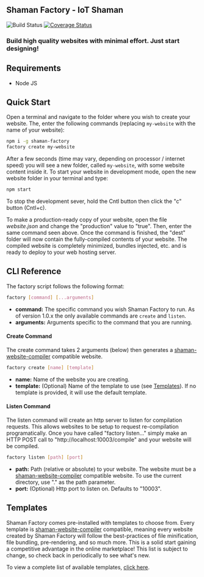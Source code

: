 ## Shaman Factory - IoT Shaman

![Build Status](https://travis-ci.org/iotshaman/shaman-factory.svg?branch=master) [![Coverage Status](https://coveralls.io/repos/github/iotshaman/shaman-factory/badge.svg?branch=master)](https://coveralls.io/github/iotshaman/shaman-factory?branch=master)

### Build high quality websites with minimal effort. Just start designing!

## Requirements
- Node JS

## Quick Start

Open a terminal and navigate to the folder where you wish to create your website. The, enter the following commands (replacing `my-website` with the name of your website):

```sh
npm i -g shaman-factory
factory create my-website
```

After a few seconds (time may vary, depending on processor / internet speed) you will see a new folder, called `my-website`, with some website content inside it. To start your website in development mode, open the new website folder in your terminal and type:

```sh
npm start
```

To stop the development sever, hold the Cntl button then click the "c" button (Cntl+c).

To make a production-ready copy of your website, open the file *website.json* and change the "production" value to "true". Then, enter the same command seen above. Once the command is finished, the "dest" folder will now contain the fully-compiled contents of your website. The compiled website is completely minimized, bundles injected, etc. and is ready to deploy to your web hosting server. 

## CLI Reference

The factory script follows the following format:

```sh
factory [command] [...arguments]
```

- **command:** The specific command you wish Shaman Factory to run. As of version 1.0.x the only available commands are `create` and `listen`.
- **arguments:** Arguments specific to the command that you are running.

#### Create Command

The create command takes 2 arguments (below) then generates a [shaman-website-compiler](https://github.com/iotshaman/shaman-website-compiler) compatible website. 

```sh
factory create [name] [template]
```

- **name:** Name of the website you are creating.
- **template:** (Optional) Name of the template to use (see [Templates](#templates)). If no template is provided, it will use the default template.

#### Listen Command

The listen command will create an http server to listen for compilation requests. This allows websites to be setup to request re-compilation programatically. Once you have called "factory listen..." simply make an HTTP POST call to "http://localhost:10003/compile" and your website will be compiled. 

```sh
factory listen [path] [port]
```

- **path:** Path (relative or absolute) to your website. The website must be a [shaman-website-compiler](https://github.com/iotshaman/shaman-website-compiler) compatible website. To use the current directory, use "." as the path parameter.
- **port:** (Optional) Http port to listen on. Defaults to "10003".

## Templates

Shaman Factory comes pre-installed with templates to choose from. Every template is [shaman-website-compiler](https://github.com/iotshaman/shaman-website-compiler) compatible, meaning every website created by Shaman Factory will follow the best-practices of file minification, file bundling, pre-rendering, and so much more. This is a solid start gaining a competitive advantage in the online marketplace! This list is subject to change, so check back in periodically to see what's new.

To view a complete list of available templates, [click here](https://github.com/iotshaman/shaman-factory/tree/master/templates).
